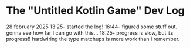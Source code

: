 # The "Untitled Kotlin Game" Dev Log

28 february 2025
13:25- started the log!
16:44- figured some stuff out. gonna see how far I can go with this...
18:25- progress is slow, but its progress!! hardwiring the type matchups
is more work than I remember.

